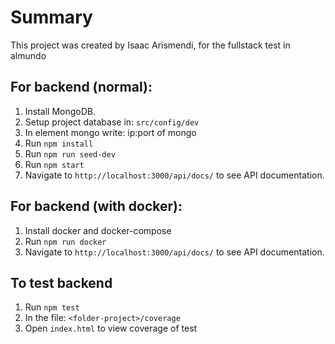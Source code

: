 # Summary
This project was created by Isaac Arismendi, for the fullstack test in almundo


## For backend (normal):
1. Install MongoDB.
2. Setup project database in: `src/config/dev`
3. In element mongo write: ip:port of mongo
4. Run `npm install`
5. Run `npm run seed-dev`
6. Run `npm start`
7. Navigate to `http://localhost:3000/api/docs/` to see API documentation.

## For backend (with docker):
1. Install docker and docker-compose
2. Run `npm run docker`
3. Navigate to `http://localhost:3000/api/docs/` to see API documentation.

## To test backend
1. Run `npm test`
2. In the file: `<folder-project>/coverage`
3. Open `index.html` to view coverage of test
